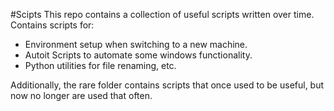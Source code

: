 #Scipts
This repo contains a collection of useful scripts written over time. Contains scripts for:
* Environment setup when switching to a new machine.
* Autoit Scripts to automate some windows functionality.
* Python utilities for file renaming, etc.

Additionally, the rare folder contains scripts that once used to be useful, but now no longer are used that often.

